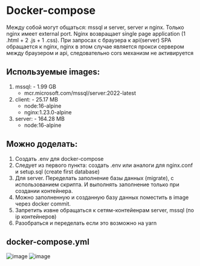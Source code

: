 # Docker-compose
Между собой могут общаться: mssql и server, server и nginx. Только nginx имеет external port. Nginx возвращает single page application (1 .html + 2 .js + 1 .css). При запросах с браузера к api(server) SPA обращается к nginx, nginx в этом случае является прокси сервером между браузером и api, следовательно cors механизм не активируется

## Используемые images:
1. mssql: - 1.99 GB
   * mcr.microsoft.com/mssql/server:2022-latest
2. client: - 25.17 MB
   * node:16-alpine
   * nginx:1.23.0-alpine
3. server: - 164.28 MB
   * node:16-alpine

## Можно доделать:
1. Создать .env для docker-compose
2. Следует из первого пункта: создать .env или аналоги для nginx.conf и setup.sql (create first database)
3. Для server. Переделать заполнение базы данных (migrate), с использованием скрипта. И выполнять заполнение только при создании контейнера.
4. Можно заполненную и созданную базу данных поместить в image через docker commit.
5. Запретить извне обращаться к сетям-контейенрам server, mssql (по ip контейнеров)
6. Разобраться и переделать если это возможно на yarn

## docker-compose.yml
![image](https://user-images.githubusercontent.com/71494768/179352190-15f521b4-30cb-4459-bcc8-465d766d1b1e.png)
![image](https://user-images.githubusercontent.com/71494768/179352244-6bb56c49-c802-4f7b-b1de-c57eabd9ca01.png)

